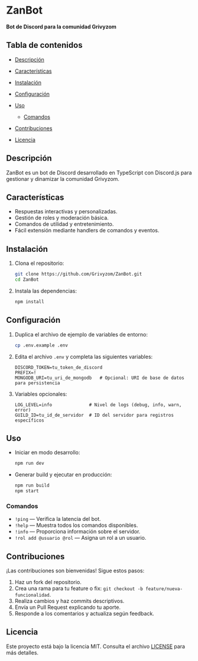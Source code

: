# ZanBot

**Bot de Discord para la comunidad Grivyzom**

## Tabla de contenidos

* [Descripción](#descripción)
* [Características](#características)
* [Instalación](#instalación)
* [Configuración](#configuración)
* [Uso](#uso)

  * [Comandos](#comandos)
* [Contribuciones](#contribuciones)
* [Licencia](#licencia)

## Descripción

ZanBot es un bot de Discord desarrollado en TypeScript con Discord.js para gestionar y dinamizar la comunidad Grivyzom.

## Características

* Respuestas interactivas y personalizadas.
* Gestión de roles y moderación básica.
* Comandos de utilidad y entretenimiento.
* Fácil extensión mediante handlers de comandos y eventos.

## Instalación

1. Clona el repositorio:

   ```bash
   git clone https://github.com/Grivyzom/ZanBot.git
   cd ZanBot
   ```
2. Instala las dependencias:

   ```bash
   npm install
   ```

## Configuración

1. Duplica el archivo de ejemplo de variables de entorno:

   ```bash
   cp .env.example .env
   ```
2. Edita el archivo `.env` y completa las siguientes variables:

   ```dotenv
   DISCORD_TOKEN=tu_token_de_discord
   PREFIX=!
   MONGODB_URI=tu_uri_de_mongodb   # Opcional: URI de base de datos para persistencia
   ```
3. Variables opcionales:

   ```dotenv
   LOG_LEVEL=info              # Nivel de logs (debug, info, warn, error)
   GUILD_ID=tu_id_de_servidor  # ID del servidor para registros específicos
   ```

## Uso

* Iniciar en modo desarrollo:

  ```bash
  npm run dev
  ```
* Generar build y ejecutar en producción:

  ```bash
  npm run build
  npm start
  ```

### Comandos

* `!ping` — Verifica la latencia del bot.
* `!help` — Muestra todos los comandos disponibles.
* `!info` — Proporciona información sobre el servidor.
* `!rol add @usuario @rol` — Asigna un rol a un usuario.

## Contribuciones

¡Las contribuciones son bienvenidas! Sigue estos pasos:

1. Haz un fork del repositorio.
2. Crea una rama para tu feature o fix: `git checkout -b feature/nueva-funcionalidad`.
3. Realiza cambios y haz commits descriptivos.
4. Envía un Pull Request explicando tu aporte.
5. Responde a los comentarios y actualiza según feedback.

## Licencia

Este proyecto está bajo la licencia MIT. Consulta el archivo [LICENSE](LICENSE) para más detalles.
